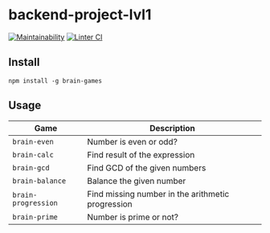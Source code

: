 # backend-project-lvl1
[![Maintainability](https://api.codeclimate.com/v1/badges/a99a88d28ad37a79dbf6/maintainability)](https://codeclimate.com/github/codeclimate/codeclimate/maintainability)
[![Linter CI](https://github.com/azbykov/backend-project-lvl1/workflows/Node%20CI/badge.svg)](https://github.com/azbykov/backend-project-lvl1/actions)


## Install
```npm install -g brain-games```


## Usage

|       Game          | Description |
| -----------------   | ----------- |
| ```brain-even```    | Number is even or odd? |
| ```brain-calc```    | Find result of the expression |
| ```brain-gcd```     | Find GCD of the given numbers |
| ```brain-balance``` | Balance the given number |
| ```brain-progression```| Find missing number in the arithmetic progression |
| ```brain-prime```   | Number is prime or not? |
